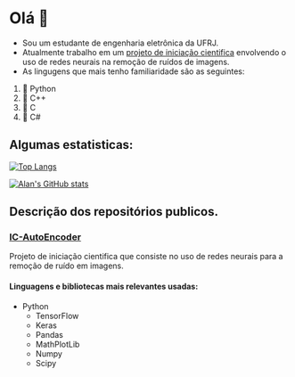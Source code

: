 # Olá 🦉

- Sou um estudante de engenharia eletrônica da UFRJ.
- Atualmente trabalho em um [projeto de iniciação cientifica](https://github.com/AlanPXD/IC-AutoEncoder) envolvendo o uso de redes neurais na remoção de ruídos de imagens.
- As lingugens que mais tenho familiaridade são as seguintes:
1. 🐍 Python
2. 🌴 C++
3. 🌵 C
3. 🌳 C#


## Algumas estatisticas:

[![Top Langs](https://github-readme-stats.vercel.app/api/top-langs/?username=AlanPXD&layout=compact&show_icons=true&theme=dracula)](https://github.com/AlanPXD/github-readme-stats)


[![Alan's GitHub stats](https://github-readme-stats.vercel.app/api?username=AlanPXD&show_icons=true&theme=dracula)](https://github.com/AlanPXD/github-readme-stats)


## Descrição dos repositórios publicos.

### [IC-AutoEncoder](https://github.com/AlanPXD/IC-AutoEncoder)

Projeto de iniciação cientifica que consiste no uso de redes neurais para a remoção de ruído em imagens.

#### Linguagens e bibliotecas mais relevantes usadas: 

- Python
  - TensorFlow
  - Keras
  - Pandas
  - MathPlotLib
  - Numpy
  - Scipy

